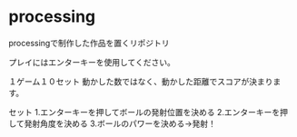 # processing
processingで制作した作品を置くリポジトリ

プレイにはエンターキーを使用してください。


１ゲーム１０セット
動かした数ではなく、動かした距離でスコアが決まります。

セット
1.エンターキーを押してボールの発射位置を決める
2.エンターキーを押して発射角度を決める
3.ボールのパワーを決める→発射！
